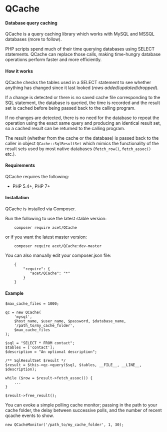 # QCache

#### Database query caching

QCache is a query caching library which works with MySQL and MSSQL databases (more to follow).

PHP scripts spend much of their time querying databases using SELECT statements. QCache can
replace those calls, making time-hungry database operations perform faster and more efficiently.

#### How it works

QCache checks the tables used in a SELECT statement to see whether anything has changed since
it last looked (_rows added_/_updated_/_dropped_).

If a change is detected or there is no saved cache file corresponding to the SQL statement, the
database is queried, the time is recorded and the result set is cached before being passed back
to the calling program.

If no changes are detected, there is no need for the database to repeat the operation using the
exact same query and producing an identical result set, so a cached result can be returned to the
calling program.

The result (whether from the cache or the database) is passed back to the caller in object
`QCache::SqlResultSet` which mimics the functionality of the result sets used by most native
databases (`fetch_row()`, `fetch_assoc()` etc.).

#### Requirements
QCache requires the following:

* PHP 5.4+, PHP 7+

#### Installation
QCache is installed via Composer.

Run the following to use the latest stable version:
```
    composer require acet/QCache
```    
or if you want the latest master version:
```
    composer require acet/QCache:dev-master
```
You can also manually edit your composer.json file:
```
    {
        "require": {
           "acet/QCache": "*"
        }
    }
```

#### Example
```
$max_cache_files = 1000;

qc = new QCache(
    'mysql',
    $host_name, $user_name, $password, $database_name,
    '/path_to/my_cache_folder',
    $max_cache_files
);

$sql = "SELECT * FROM contact";
$tables = ['contact'];
$description = "An optional description";

/** SqlResultSet $result */
$result = $this->qc->query($sql, $tables, __FILE__, __LINE__, $description);

while ($row = $result->fetch_assoc()) {
    ...
}

$result->free_result();
```

You can evoke a simple polling cache monitor; passing in the path to your cache folder, the delay between successive
polls, and the number of recent qcache events to show.
```
new QCacheMonitor('/path_to/my_cache_folder', 1, 30);
```